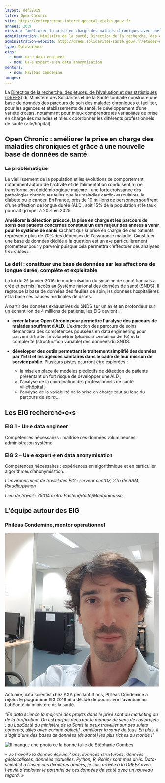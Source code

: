 ```yaml
---
layout: defi2019
titre: Open Chronic
site: https://entrepreneur-interet-general.etalab.gouv.fr
annees: 2019
mission: "Améliorer la prise en charge des malades chroniques avec une nouvelle base de données de santé"
administration: Ministère de la santé, Direction de la recherche, des études, de l’évaluation et des statistiques
administration-website: http://drees.solidarites-sante.gouv.fr/etudes-et-statistiques/la-drees/
type: Datascience
eigs:
  - nom: Un·e data engineer
  - nom: Un·e expert·e en data anonymisation
mentors: 
  - nom: Philéas Condemine
images: 
---
```


La [Direction de la recherche, des études, de l’évaluation et des
statistiques (DREES)](http://drees.solidarites-sante.gouv.fr/etudes-et-statistiques/la-drees/) 
du Ministère des Solidarités et de la Santé 
souhaite construire une base de données des parcours de soin des 
malades chroniques et faciliter, pour les agences et établissements
de santé, le développement d’une variété d’outils, notamment pour 
mieux comprendre les variabilités de prise en charge des malades et 
mieux coordonner les différents professionnels de santé (ville/hôpital).

## Open Chronic : améliorer la prise en charge des maladies chroniques et grâce à une nouvelle base de données de santé

### La problématique

Le vieillissement de la population et les évolutions de comportement notamment autour de l'activité et de l'alimentation conduisent à une transformation épidémiologique majeure : une forte croissance des pathologies chroniques telles que les maladies cardio-vasculaires, le diabète ou le cancer. 
En France, près de 10 millions de personnes souffrent d'une affection de longue durée (ALD), soit 15% de la population et le taux pourrait grimper à 20% en 2025. 

 **Améliorer la détection précoce, la prise en charge et les parcours de soins des patients concernés constitue un défi majeur des années à venir pour le système de santé** sachant que la prise en charge de ces patients représente plus de 70% des dépenses de l'assurance maladie. Constituer une base de données dédiée à la question est un axe particulièrement prometteur pour y parvenir puisque cela permettra d'effectuer des analyses très ciblées.

### Le défi : constituer une base de données sur les affections de longue durée, complète et exploitable

La loi du 26 janvier 2016 de modernisation du système de santé français a créé et permis l'accès au Système national des données de santé (SNDS). Il regroupe la base de données des feuilles de soin, les données hospitalières et la base des causes médicales de décès. 

A partir des données exhaustives du SNDS sur un an et en profondeur sur un échantillon de 4 millions de patients, les EIG devront :

* **créer la base Open Chronic pour permettre l'analyse des parcours de malades souffrant d'ALD**. L'extraction des parcours de soins demandera des compétences poussées en data engineering pour parvenir à traiter la volumétrie (plusieurs centaines de To) et la complexité (structuration variable) des données du SNDS. 

* **développer des outils permettant le traitement simplifié des données par l'Etat et les agences sanitaires dans le cadre de leur misison de service public**. Plusieurs pistes pourront être explorées :
   - la mise en place de modèles prédictifs de détection de patients présentant un fort risque de développer une ALD ;
   - l'analyse de la coordination des professionnels de santé ville/hôpital ;
   - l'analyse de la variabilité de la prise en charge tout au long du parcours de soins...

## Les EIG recherché•e•s 

### EIG 1 - Un·e data engineer
Compétences nécessaires : maîtrise des données volumineuses, administration système

### EIG 2 – Un·e expert·e en data anonymisation
Compétences nécessaires : expériences en algorithmique et en particulier algorithmes d’anonymisation.

_L’environnement de travail des EIG : serveur centOS, 2To de RAM, Rstudio/python_

_Lieu de travail : 75014 métro Pasteur/Gaité/Montparnasse._

## L'équipe autour des EIG

### Philéas Condemine, mentor opérationnel

![Philéas Condemine](/img/communaute/phileas-condemine.png)

Actuaire, data scientist chez AXA pendant 3 ans, Philéas Condemine a rejoint le programme EIG 2018 et a décidé de poursuivre l'aventure au LabSanté du ministère de la santé.

_"En data science la majorité des projets dans le privé sont du marketing ou de la tarification. On est parfois déçu par le manque de sens de nos projets ; au LabSanté du ministère de la Santé je peux travailler sur des sujets concrets, utiles avec comme objectif : améliorer la santé de tous. En plus, il s'agit d'une des bases de données (de santé) les plus riches au monde !"_ 

![Il manque une photo de la bonne taille de Stéphanie Combes](/img/communaute/???)

_« Je travaille la donnée depuis 7 ans, données structurées, données
géolocalisées, données textuelles. Python, R, Rshiny sont mes amis.
Data-scientist à l'Insee ces dernières années, je suis arrivée à la
DREES avec l'envie d'exploiter le potentiel de ces données de santé
avec un nouveau regard. »_ 
